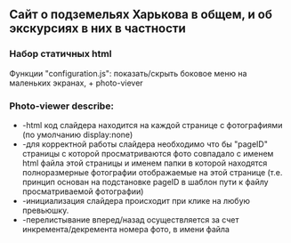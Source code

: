 <h2>Сайт о подземельях Харькова в общем, и об экскурсиях в них в частности</h2>

<h3> Набор статичных html </h3> 

<p>Функции "configuration.js": показать/скрыть боковое меню на маленьких экранах, + photo-viever</p>

<h3> Photo-viewer describe: </h3>
<ul>
   <li>-html код слайдера находится на каждой странице с фотографиями (по умолчанию display:none)</li>
   <li>-для корректной работы слайдера необходимо что бы "pageID" страницы с которой просматриваются фото совпадало с именем html файла этой страницы и именем папки в которой находятся полноразмерные фотографии отображаемые на этой странице (т.е. принцип основан на подстановке pageID в шаблон пути к файлу просматриваемой фотографии)</li>
   <li>-инициализация слайдера происходит при клике на любую превьюшку.</li>
   <li>-перелистывание вперед/назад осуществляется за счет инкремента/декремента номера фото, в имени файла</li>
</ul>

